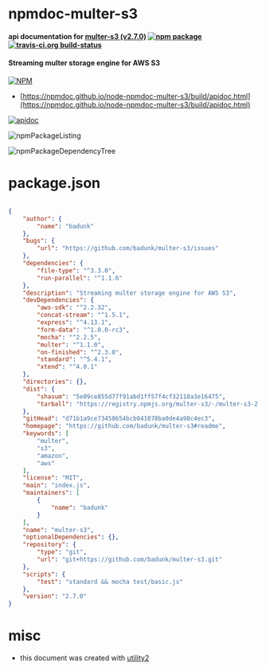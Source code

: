 # npmdoc-multer-s3

#### api documentation for  [multer-s3 (v2.7.0)](https://github.com/badunk/multer-s3#readme)  [![npm package](https://img.shields.io/npm/v/npmdoc-multer-s3.svg?style=flat-square)](https://www.npmjs.org/package/npmdoc-multer-s3) [![travis-ci.org build-status](https://api.travis-ci.org/npmdoc/node-npmdoc-multer-s3.svg)](https://travis-ci.org/npmdoc/node-npmdoc-multer-s3)

#### Streaming multer storage engine for AWS S3

[![NPM](https://nodei.co/npm/multer-s3.png?downloads=true&downloadRank=true&stars=true)](https://www.npmjs.com/package/multer-s3)

- [https://npmdoc.github.io/node-npmdoc-multer-s3/build/apidoc.html](https://npmdoc.github.io/node-npmdoc-multer-s3/build/apidoc.html)

[![apidoc](https://npmdoc.github.io/node-npmdoc-multer-s3/build/screenCapture.buildCi.browser.%252Ftmp%252Fbuild%252Fapidoc.html.png)](https://npmdoc.github.io/node-npmdoc-multer-s3/build/apidoc.html)

![npmPackageListing](https://npmdoc.github.io/node-npmdoc-multer-s3/build/screenCapture.npmPackageListing.svg)

![npmPackageDependencyTree](https://npmdoc.github.io/node-npmdoc-multer-s3/build/screenCapture.npmPackageDependencyTree.svg)



# package.json

```json

{
    "author": {
        "name": "badunk"
    },
    "bugs": {
        "url": "https://github.com/badunk/multer-s3/issues"
    },
    "dependencies": {
        "file-type": "^3.3.0",
        "run-parallel": "^1.1.6"
    },
    "description": "Streaming multer storage engine for AWS S3",
    "devDependencies": {
        "aws-sdk": "^2.2.32",
        "concat-stream": "^1.5.1",
        "express": "^4.13.1",
        "form-data": "^1.0.0-rc3",
        "mocha": "^2.2.5",
        "multer": "^1.1.0",
        "on-finished": "^2.3.0",
        "standard": "^5.4.1",
        "xtend": "^4.0.1"
    },
    "directories": {},
    "dist": {
        "shasum": "5e09ce855d77f91abd1ff57f4cf32118a3e16475",
        "tarball": "https://registry.npmjs.org/multer-s3/-/multer-s3-2.7.0.tgz"
    },
    "gitHead": "d71b1a9ce73458654bcb041078ba0de4a98c4ec3",
    "homepage": "https://github.com/badunk/multer-s3#readme",
    "keywords": [
        "multer",
        "s3",
        "amazon",
        "aws"
    ],
    "license": "MIT",
    "main": "index.js",
    "maintainers": [
        {
            "name": "badunk"
        }
    ],
    "name": "multer-s3",
    "optionalDependencies": {},
    "repository": {
        "type": "git",
        "url": "git+https://github.com/badunk/multer-s3.git"
    },
    "scripts": {
        "test": "standard && mocha test/basic.js"
    },
    "version": "2.7.0"
}
```



# misc
- this document was created with [utility2](https://github.com/kaizhu256/node-utility2)
